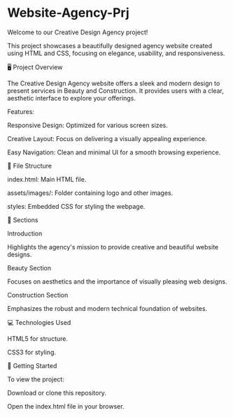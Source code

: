 # Website-Agency-Prj
Welcome to our Creative Design Agency project!

This project showcases a beautifully designed agency website created using HTML and CSS, focusing on elegance, usability, and responsiveness.


🖥️ Project Overview

The Creative Design Agency website offers a sleek and modern design to present services in Beauty and Construction. It provides users with a clear, aesthetic interface to explore your offerings.


Features:

Responsive Design: Optimized for various screen sizes.

Creative Layout: Focus on delivering a visually appealing experience.

Easy Navigation: Clean and minimal UI for a smooth browsing experience.

📂 File Structure

index.html: Main HTML file.

assets/images/: Folder containing logo and other images.

styles: Embedded CSS for styling the webpage.

🎨 Sections

Introduction

Highlights the agency's mission to provide creative and beautiful website designs.

Beauty Section

Focuses on aesthetics and the importance of visually pleasing web designs.

Construction Section

Emphasizes the robust and modern technical foundation of websites.

💻 Technologies Used

HTML5 for structure.

CSS3 for styling.

🚀 Getting Started

To view the project:


Download or clone this repository.

Open the index.html file in your browser.
